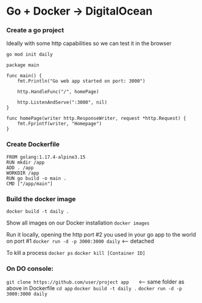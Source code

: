 # Go + Docker -> DigitalOcean

### Create a go project
Ideally with some http capabilities so we can test it in the browser

`go mod init daily`

```
package main

func main() {
	fmt.Println("Go web app started on port: 3000")

	http.HandleFunc("/", homePage)

	http.ListenAndServe(":3000", nil)
}

func homePage(writer http.ResponseWriter, request *http.Request) {
	fmt.Fprintf(writer, "Homepage")
}
```


### Create Dockerfile

```
FROM golang:1.17.4-alpine3.15
RUN mkdir /app
ADD . /app
WORKDIR /app
RUN go build -o main .
CMD ["/app/main"]
```

### Build the docker image
`docker build -t daily .`

Show all images on our Docker installation
`docker images`

Run it locally, opening the http port #2 you used in your go app to the world on port #1
`docker run -d -p 3000:3000 daily`                 <-- detached

To kill a process
`docker ps`
`docker kill [Container ID]`

### On DO console:
`git clone https://github.com/user/project app   `       <-- same folder as above in Dockerfile
`cd app`
`docker build -t daily .`
`docker run -d -p 3000:3000 daily`